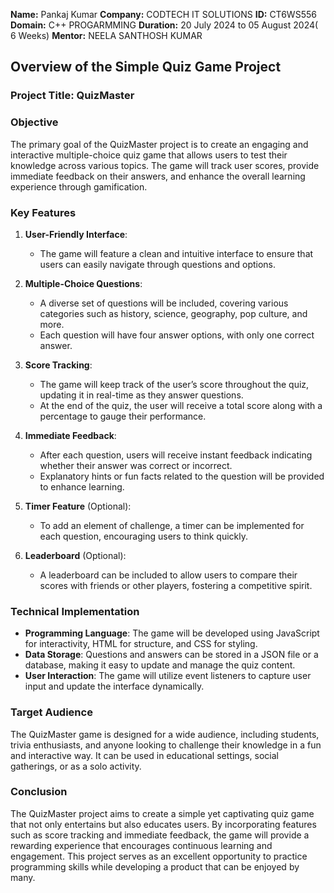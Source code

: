 **Name:** Pankaj Kumar
**Company:** CODTECH IT SOLUTIONS
**ID:** CT6WS556
**Domain:** C++ PROGARMMING
**Duration:** 20 July 2024 to 05 August 2024( 6 Weeks)
**Mentor:** NEELA SANTHOSH KUMAR




## Overview of the Simple Quiz Game Project

### Project Title: QuizMaster

### Objective
The primary goal of the QuizMaster project is to create an engaging and interactive multiple-choice quiz game that allows users to test their knowledge across various topics. The game will track user scores, provide immediate feedback on their answers, and enhance the overall learning experience through gamification.

### Key Features

1. **User-Friendly Interface**: 
   - The game will feature a clean and intuitive interface to ensure that users can easily navigate through questions and options.

2. **Multiple-Choice Questions**:
   - A diverse set of questions will be included, covering various categories such as history, science, geography, pop culture, and more.
   - Each question will have four answer options, with only one correct answer.

3. **Score Tracking**:
   - The game will keep track of the user’s score throughout the quiz, updating it in real-time as they answer questions.
   - At the end of the quiz, the user will receive a total score along with a percentage to gauge their performance.

4. **Immediate Feedback**:
   - After each question, users will receive instant feedback indicating whether their answer was correct or incorrect.
   - Explanatory hints or fun facts related to the question will be provided to enhance learning.

5. **Timer Feature** (Optional):
   - To add an element of challenge, a timer can be implemented for each question, encouraging users to think quickly.

6. **Leaderboard** (Optional):
   - A leaderboard can be included to allow users to compare their scores with friends or other players, fostering a competitive spirit.

### Technical Implementation

- **Programming Language**: The game will be developed using JavaScript for interactivity, HTML for structure, and CSS for styling.
- **Data Storage**: Questions and answers can be stored in a JSON file or a database, making it easy to update and manage the quiz content.
- **User Interaction**: The game will utilize event listeners to capture user input and update the interface dynamically.

### Target Audience
The QuizMaster game is designed for a wide audience, including students, trivia enthusiasts, and anyone looking to challenge their knowledge in a fun and interactive way. It can be used in educational settings, social gatherings, or as a solo activity.

### Conclusion
The QuizMaster project aims to create a simple yet captivating quiz game that not only entertains but also educates users. By incorporating features such as score tracking and immediate feedback, the game will provide a rewarding experience that encourages continuous learning and engagement. This project serves as an excellent opportunity to practice programming skills while developing a product that can be enjoyed by many.

